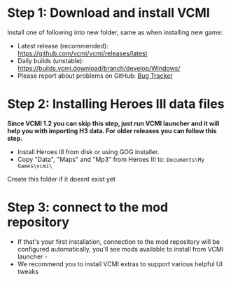 # Step 1: Download and install VCMI

Install one of following into new folder, same as when installing new game:

-   Latest release (recommended): <https://github.com/vcmi/vcmi/releases/latest>
-   Daily builds (unstable): <https://builds.vcmi.download/branch/develop/Windows/>
-   Please report about problems on GitHub: [Bug Tracker](https://github.com/vcmi/vcmi/issues)

# Step 2: Installing Heroes III data files

**Since VCMI 1.2 you can skip this step, just run VCMI launcher and it will help you with importing H3 data. For older releases you can follow this step.**

-   Install Heroes III from disk or using GOG installer.
-   Copy "Data", "Maps" and "Mp3" from Heroes III to: `Documents\My Games\vcmi\`

Create this folder if it doesnt exist yet

# Step 3: connect to the mod repository

- If that's your first installation, connection to the mod repository will be configured automatically, you'll see mods available to install from VCMI launcher -
- We recommend you to install VCMI extras to support various helpful UI tweaks 
